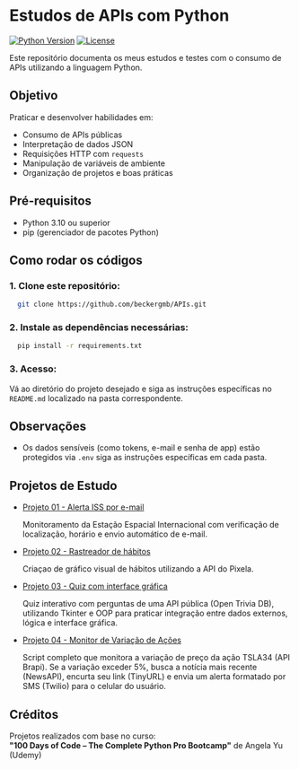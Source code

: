 # Estudos de APIs com Python

[![Python Version](https://img.shields.io/badge/python-3.10%2B-blue)](https://www.python.org/downloads/)
[![License](https://img.shields.io/badge/license-MIT-green)](LICENSE)

Este repositório documenta os meus estudos e testes com o consumo de APIs utilizando a linguagem Python.

## Objetivo
Praticar e desenvolver habilidades em:
- Consumo de APIs públicas
- Interpretação de dados JSON
- Requisições HTTP com `requests`
- Manipulação de variáveis de ambiente
- Organização de projetos e boas práticas

## Pré-requisitos
- Python 3.10 ou superior
- pip (gerenciador de pacotes Python)

## Como rodar os códigos

### 1. Clone este repositório:
```bash
  git clone https://github.com/beckergmb/APIs.git
```

### 2. Instale as dependências necessárias:
```bash
  pip install -r requirements.txt
```

### 3. Acesso: 
  Vá ao diretório do projeto desejado e siga as instruções específicas no `README.md` localizado na pasta correspondente.

## Observações
- Os dados sensíveis (como tokens, e-mail e senha de app) estão protegidos via `.env` siga as instruções específicas em 
  cada pasta.

## Projetos de Estudo
- [Projeto 01 - Alerta ISS por e-mail](Estudo/projeto_01/README.md)

  Monitoramento da Estação Espacial Internacional com verificação de localização, horário e envio automático de e-mail.


- [Projeto 02 - Rastreador de hábitos](Estudo/projeto_02/README.md)
  
  Criaçao de gráfico visual de hábitos utilizando a API do Pixela.


- [Projeto 03 - Quiz com interface gráfica](Estudo/projeto_03/README.md)
  
    Quiz interativo com perguntas de uma API pública (Open Trivia DB), utilizando Tkinter e OOP para praticar 
    integração entre dados externos, lógica e interface gráfica.


- [Projeto 04 - Monitor de Variação de Ações](Estudo/projeto_04/README.md)
  
    Script completo que monitora a variação de preço da ação TSLA34 (API Brapi). Se a variação exceder 5%, busca a
    notícia mais recente (NewsAPI), encurta seu link (TinyURL) e envia um alerta formatado por SMS (Twilio) para o celular do usuário.

## Créditos
Projetos realizados com base no curso:  
**"100 Days of Code – The Complete Python Pro Bootcamp"** de Angela Yu (Udemy)
